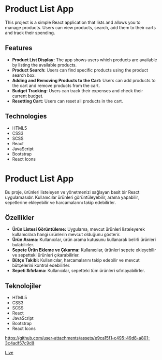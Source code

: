 # Product List App

This project is a simple React application that lists and allows you to manage products. Users can view products, search, add them to their carts and track their spending.

## Features

- **Product List Display:** The app shows users which products are available by listing the available products.
- **Product Search:** Users can find specific products using the product search box.
- **Adding and Removing Products to the Cart:** Users can add products to the cart and remove products from the cart.
- **Budget Tracking:** Users can track their expenses and check their current budget.
- **Resetting Cart:** Users can reset all products in the cart.

## Technologies

- HTML5
- CSS3
- SCSS
- React
- JavaScript
- Bootstrap
- React Icons

# Product List App

Bu proje, ürünleri listeleyen ve yönetmenizi sağlayan basit bir React uygulamasıdır. Kullanıcılar ürünleri görüntüleyebilir, arama yapabilir, sepetlerine ekleyebilir ve harcamalarını takip edebilirler.

## Özellikler

- **Ürün Listesi Görüntüleme:** Uygulama, mevcut ürünleri listeleyerek kullanıcılara hangi ürünlerin mevcut olduğunu gösterir.
- **Ürün Arama:** Kullanıcılar, ürün arama kutusunu kullanarak belirli ürünleri bulabilirler.
- **Sepete Ürün Ekleme ve Çıkarma:** Kullanıcılar, ürünleri sepete ekleyebilir ve sepetteki ürünleri çıkarabilirler.
- **Bütçe Takibi:** Kullanıcılar, harcamalarını takip edebilir ve mevcut bütçelerini kontrol edebilirler.
- **Sepeti Sıfırlama:** Kullanıcılar, sepetteki tüm ürünleri sıfırlayabilirler.

## Teknolojiler

- HTML5
- CSS3
- SCSS
- React
- JavaScript
- Bootstrap
- React Icons

https://github.com/user-attachments/assets/e9ca15f1-c495-49d8-a801-3c4adf57c9d8

[Live](https://fy-kemal-sunal-movies.netlify.app/)
